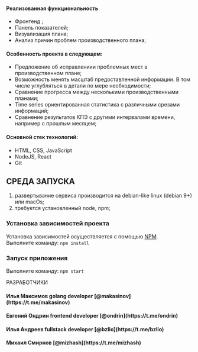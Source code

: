 <h4>Реализованная функциональность</h4>
<ul>
    <li>Фронтенд ;</li>
    <li>Панель показателей;</li>
    <li>Визуализация плана;</li>
    <li>Анализ причин проблем производственного плана;</li>
</ul> 
<h4>Особенность проекта в следующем:</h4>
<ul>
 <li>Предложение об исправлениии проблемных мест в производственном плане;</li>
 <li>Возможность менять масштаб предоставленной информации. В том числе углубляться в детали по мере необходимости;</li>
 <li>Сравнение прогресса между несколькими производственными планами;</li>
 <li>Time series ориентированная статистика с различными срезами информаций;</li>
 <li>Сравнение результатов КПЭ с другими интервалами времени, например с прошлым месяцем;</li>
 </ul>
<h4>Основной стек технологий:</h4>
<ul>
	<li>HTML, CSS, JavaScript</li>
	<li>NodeJS, React</li>
	<li>Git</li>
</ul>


СРЕДА ЗАПУСКА   
------------   
1) развертывание сервиса производится на debian-like linux (debian 9+) или macOs;   
2) требуется установленный node, npm;   

### Установка зависимостей проекта

Установка зависимостей осуществляется с помощью [NPM](https://www.npmjs.com/).   
Выполните команду: `npm install`

### Запуск приложения
Выполните команду: `npm start`

РАЗРАБОТЧИКИ

<h4>Илья Максимов golang developer [@makasinov](https://t.me/makasinov)</h4>
<h4>Евгений Ондрин frontend developer [@ondrin](https://t.me/ondrin)</h4>
<h4>Илья Андреев fullstack developer [@bzlio](https://t.me/bzlio)</h4>
<h4>Михаил Смирнов [@mizhash](https://t.me/mizhash)</h4>
